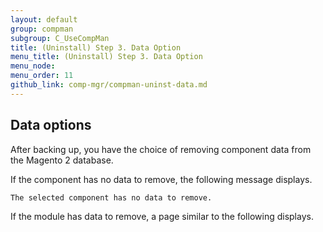 ```yaml
---
layout: default 
group: compman
subgroup: C_UseCompMan
title: (Uninstall) Step 3. Data Option
menu_title: (Uninstall) Step 3. Data Option
menu_node: 
menu_order: 11
github_link: comp-mgr/compman-uninst-data.md
---
```


## Data options
After backing up, you have the choice of removing component data from the Magento 2 database.

If the component has no data to remove, the following message displays.

	The selected component has no data to remove.

If the module has data to remove, a page similar to the following displays.


